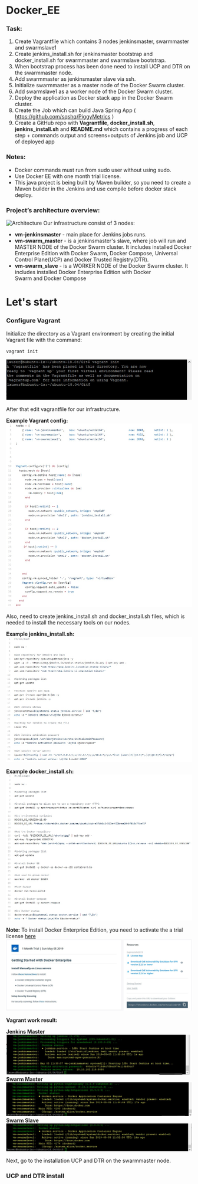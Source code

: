 # **Docker_EE**
### **Task:**
1.	Create Vagrantfile which contains 3 nodes jenkinsmaster, swarmmaster and swarmslave1
2.	Create jenkins_install.sh for jenkinsmaster bootstrap and docker_install.sh for swarmmaster and swarmslave bootstrap.
3.	When bootstrap process has been done need to install UCP and DTR on the swarmmaster node.
4.	Add swarmmaster as jenkinsmaster slave via ssh.
5.	Initialize swarmmaster as a master node of the Docker Swarm cluster.
6.	Add swarmslave1 as a worker node of the Docker Swarm cluster.
7.	Deploy the application as Docker stack app in the Docker Swarm cluster.
8.	Create the Job which can build Java Spring App ( https://github.com/sqshq/PiggyMetrics ) 
9.	Create a GitHub repo with **Vagrantfile**, **docker_install.sh**, **jenkins_install.sh** and **README.md** which contains a progress of each step + commands output and screens+outputs of Jenkins job and UCP of deployed app
### **Notes:**
* Docker commands must run from sudo user without using sudo.
* Use Docker EE with one month trial license.
* This java project is being built by Maven builder, so you need to create a Maven builder in the Jenkins and use compile before docker stack deploy.
### **Project’s architecture overview:**
 ![Architecture](https://github.com/resident33/-Docker_EE/blob/Dev/src/Docker_EE%20project%E2%80%99s%20architecture%20overview.png)
Our infrastructure consist of 3 nodes:
* **vm-jenkinsmaster** - main place for Jenkins jobs runs.
* **vm-swarm_master** - is a jenkinsmaster's slave, where job will run and MASTER NODE of the Docker Swarm cluster. It includes installed Docker Enterprise Edition with Docker Swarm, Docker Compose, Universal Control Plane(UCP) and Docker Trusted Registry(DTR).
* **vm-swarm_slave** - is a WORKER NODE of the Docker Swarm cluster. It includes installed Docker Enterprise Edition with Docker Swarm and Docker Compose
# **Let's start**
### **Configure Vagrant**
Initialize the directory as a Vagrant environment by creating the initial Vagrant file with the command:
```shell
vagrant init
```
![Vagrant_init_result](https://github.com/resident33/-Docker_EE/blob/Dev/src/1_Vagrant%20init.jpg)

After that edit vagrantfile for our infrastructure.

 **Example Vagrant config:**
 ![Vagrant_config](https://github.com/resident33/-Docker_EE/blob/Dev/src/1.1_Vagrant%20file.jpg)
 
Also, need to create jenkins_install.sh and docker_install.sh files, which is needed to install the necessary tools on our nodes.

 **Example jenkins_install.sh:**
 ![Jenkins_install](https://github.com/resident33/-Docker_EE/blob/Dev/src/1.2_Jenkins%20install%20file.jpg)

 **Example docker_install.sh:**
 ![Docker_install](https://github.com/resident33/-Docker_EE/blob/Dev/src/1.3_Docker%20install%20file.jpg)
 
 **Note:** To install Docker Enterprice Edition, you need to activate the a trial license [here](https://store.docker.com/my-content "Getting Started with Docker Enterprise")
 ![Docker_Enterprice](https://github.com/resident33/-Docker_EE/blob/Dev/src/1.4_Note%20Docker%20Enterpice.jpg)

 **Vagrant work result:**
 
 **Jenkins Master**
 ![Jenkins_master](https://github.com/resident33/-Docker_EE/blob/Dev/src/2_JenkinsMasterOutput.jpg)
 **Swarm Master**
 ![Swarm_master](https://github.com/resident33/-Docker_EE/blob/Dev/src/3.2_SwarmMasterOutput.jpg)
 **Swarm Slave**
 ![Swarm_slave](https://github.com/resident33/-Docker_EE/blob/Dev/src/4_SwarmSlave1Output.jpg)
 
Next, go to the installation UCP and DTR on the swarmmaster node.
### **UCP and DTR install**
